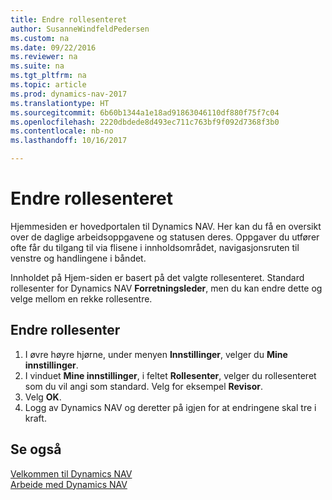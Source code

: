 ```yaml
---
title: Endre rollesenteret
author: SusanneWindfeldPedersen
ms.custom: na
ms.date: 09/22/2016
ms.reviewer: na
ms.suite: na
ms.tgt_pltfrm: na
ms.topic: article
ms.prod: dynamics-nav-2017
ms.translationtype: HT
ms.sourcegitcommit: 6b60b1344a1e18ad91863046110df880f75f7c04
ms.openlocfilehash: 2220dbdede8d493ec711c763bf9f092d7368f3b0
ms.contentlocale: nb-no
ms.lasthandoff: 10/16/2017

---
```


# <a name="how-to-change-the-role-center"></a>Endre rollesenteret
Hjemmesiden er hovedportalen til Dynamics NAV. Her kan du få en oversikt over de daglige arbeidsoppgavene og statusen deres. Oppgaver du utfører ofte får du tilgang til via flisene i innholdsområdet, navigasjonsruten til venstre og handlingene i båndet.

Innholdet på Hjem-siden er basert på det valgte rollesenteret. Standard rollesenter for Dynamics NAV **Forretningsleder**, men du kan endre dette og velge mellom en rekke rollesentre.

## <a name="to-change-role-center"></a>Endre rollesenter
1. I øvre høyre hjørne, under menyen **Innstillinger**, velger du **Mine innstillinger**.
2. I vinduet **Mine innstillinger**, i feltet **Rollesenter**, velger du rollesenteret som du vil angi som standard. Velg for eksempel **Revisor**.
3. Velg **OK**.
4. Logg av Dynamics NAV og deretter på igjen for at endringene skal tre i kraft.

## <a name="see-also"></a>Se også
[Velkommen til Dynamics NAV](across-get-started.md)  
[Arbeide med Dynamics NAV](ui-work-product.md)  

